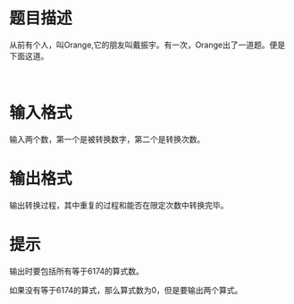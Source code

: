 # 

 
 # 题目描述 
<p>从前有个人，叫Orange,它的朋友叫戴振宇。有一次，Orange出了一道题。便是下面这道。</p>

<p>&nbsp;</p> 

 
 # 输入格式 
<p>输入两个数，第一个是被转换数字，第二个是转换次数。</p> 

 
 # 输出格式 
<p>输出转换过程，其中重复的过程和能否在限定次数中转换完毕。</p> 

 
 # 提示 
<p>输出时要包括所有等于6174的算式数。</p>

<p>如果没有等于6174的算式，那么算式数为0，但是要输出两个算式。</p>

<p>&nbsp;</p> 
